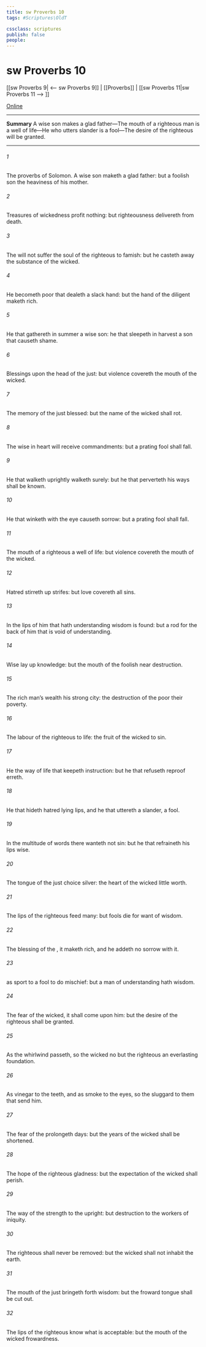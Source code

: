 ```yaml
---
title: sw Proverbs 10
tags: #Scriptures\OldT

cssclass: scriptures
publish: false
people:
---
```


# sw Proverbs 10
[[sw Proverbs 9| <-- sw Proverbs 9]] | [[Proverbs]] | [[sw Proverbs 11|sw Proverbs 11 --> ]]

[Online](https://churchofjesuschrist.org/study/scriptures/ot/prov/10?lang=eng)

---
__Summary__
A wise son makes a glad father—The mouth of a righteous man is a well of life—He who utters slander is a fool—The desire of the righteous will be granted.

---
###### 1 
The proverbs of Solomon. A wise son maketh a glad father: but a foolish son  the heaviness of his mother.

###### 2 
Treasures of wickedness profit nothing: but righteousness delivereth from death.

###### 3 
The  will not suffer the soul of the righteous to famish: but he casteth away the substance of the wicked.

###### 4 
He becometh poor that dealeth  a slack hand: but the hand of the diligent maketh rich.

###### 5 
He that gathereth in summer  a wise son:  he that sleepeth in harvest  a son that causeth shame.

###### 6 
Blessings  upon the head of the just: but violence covereth the mouth of the wicked.

###### 7 
The memory of the just  blessed: but the name of the wicked shall rot.

###### 8 
The wise in heart will receive commandments: but a prating fool shall fall.

###### 9 
He that walketh uprightly walketh surely: but he that perverteth his ways shall be known.

###### 10 
He that winketh with the eye causeth sorrow: but a prating fool shall fall.

###### 11 
The mouth of a righteous  a well of life: but violence covereth the mouth of the wicked.

###### 12 
Hatred stirreth up strifes: but love covereth all sins.

###### 13 
In the lips of him that hath understanding wisdom is found: but a rod  for the back of him that is void of understanding.

###### 14 
Wise  lay up knowledge: but the mouth of the foolish  near destruction.

###### 15 
The rich man’s wealth  his strong city: the destruction of the poor  their poverty.

###### 16 
The labour of the righteous  to life: the fruit of the wicked to sin.

###### 17 
He  the way of life that keepeth instruction: but he that refuseth reproof erreth.

###### 18 
He that hideth hatred  lying lips, and he that uttereth a slander,  a fool.

###### 19 
In the multitude of words there wanteth not sin: but he that refraineth his lips  wise.

###### 20 
The tongue of the just  choice silver: the heart of the wicked  little worth.

###### 21 
The lips of the righteous feed many: but fools die for want of wisdom.

###### 22 
The blessing of the , it maketh rich, and he addeth no sorrow with it.

###### 23 
 as sport to a fool to do mischief: but a man of understanding hath wisdom.

###### 24 
The fear of the wicked, it shall come upon him: but the desire of the righteous shall be granted.

###### 25 
As the whirlwind passeth, so  the wicked no  but the righteous  an everlasting foundation.

###### 26 
As vinegar to the teeth, and as smoke to the eyes, so  the sluggard to them that send him.

###### 27 
The fear of the  prolongeth days: but the years of the wicked shall be shortened.

###### 28 
The hope of the righteous  gladness: but the expectation of the wicked shall perish.

###### 29 
The way of the   strength to the upright: but destruction  to the workers of iniquity.

###### 30 
The righteous shall never be removed: but the wicked shall not inhabit the earth.

###### 31 
The mouth of the just bringeth forth wisdom: but the froward tongue shall be cut out.

###### 32 
The lips of the righteous know what is acceptable: but the mouth of the wicked  frowardness.

